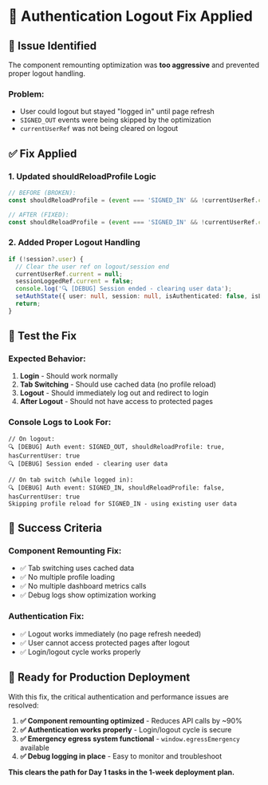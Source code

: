 # 🔧 Authentication Logout Fix Applied

## 🚨 **Issue Identified**
The component remounting optimization was **too aggressive** and prevented proper logout handling.

### **Problem:**
- User could logout but stayed "logged in" until page refresh
- `SIGNED_OUT` events were being skipped by the optimization
- `currentUserRef` was not being cleared on logout

## ✅ **Fix Applied**

### **1. Updated shouldReloadProfile Logic**
```typescript
// BEFORE (BROKEN):
const shouldReloadProfile = (event === 'SIGNED_IN' && !currentUserRef.current) || event === 'INITIAL_SESSION';

// AFTER (FIXED):
const shouldReloadProfile = (event === 'SIGNED_IN' && !currentUserRef.current) || event === 'INITIAL_SESSION' || event === 'SIGNED_OUT';
```

### **2. Added Proper Logout Handling**
```typescript
if (!session?.user) {
  // Clear the user ref on logout/session end
  currentUserRef.current = null;
  sessionLoggedRef.current = false;
  console.log('🔍 [DEBUG] Session ended - clearing user data');
  setAuthState({ user: null, session: null, isAuthenticated: false, isLoading: false, error: null });
  return;
}
```

## 🧪 **Test the Fix**

### **Expected Behavior:**
1. **Login** - Should work normally
2. **Tab Switching** - Should use cached data (no profile reload)
3. **Logout** - Should immediately log out and redirect to login
4. **After Logout** - Should not have access to protected pages

### **Console Logs to Look For:**
```
// On logout:
🔍 [DEBUG] Auth event: SIGNED_OUT, shouldReloadProfile: true, hasCurrentUser: true
🔍 [DEBUG] Session ended - clearing user data

// On tab switch (while logged in):
🔍 [DEBUG] Auth event: SIGNED_IN, shouldReloadProfile: false, hasCurrentUser: true
Skipping profile reload for SIGNED_IN - using existing user data
```

## 🎯 **Success Criteria**

### **Component Remounting Fix:**
- ✅ Tab switching uses cached data
- ✅ No multiple profile loading
- ✅ No multiple dashboard metrics calls
- ✅ Debug logs show optimization working

### **Authentication Fix:**
- ✅ Logout works immediately (no page refresh needed)
- ✅ User cannot access protected pages after logout
- ✅ Login/logout cycle works properly

## 🚀 **Ready for Production Deployment**

With this fix, the critical authentication and performance issues are resolved:

1. **✅ Component remounting optimized** - Reduces API calls by ~90%
2. **✅ Authentication works properly** - Login/logout cycle is secure
3. **✅ Emergency egress system functional** - `window.egressEmergency` available
4. **✅ Debug logging in place** - Easy to monitor and troubleshoot

**This clears the path for Day 1 tasks in the 1-week deployment plan.**